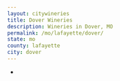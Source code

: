 ```yaml
---
layout: citywineries
title: Dover Wineries
description: Wineries in Dover, MO
permalink: /mo/lafayette/dover/
state: mo
county: lafayette
city: dover
---
```

-
